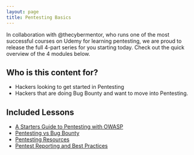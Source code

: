 ```yaml
---
layout: page
title: Pentesting Basics
---
```


In collaboration with @thecybermentor, who runs one of the most successful courses on Udemy for learning pentesting, we are proud to release the full 4-part series for you starting today. Check out the quick overview of the 4 modules below. 


## Who is this content for?
- Hackers looking to get started in Pentesting
- Hackers that are doing Bug Bounty and want to move into Pentesting.

## Included Lessons
- [A Starters Guide to Pentesting with OWASP](/sessions/pentest_owasp)
- [Pentesting vs Bug Bounty](/sessions/pentest_vs_bug_bounty)
- [Pentesting Resources](/sessions/pentest_resources)
- [Pentest Reporting and Best Practices](/sessions/pentest_reporting)
